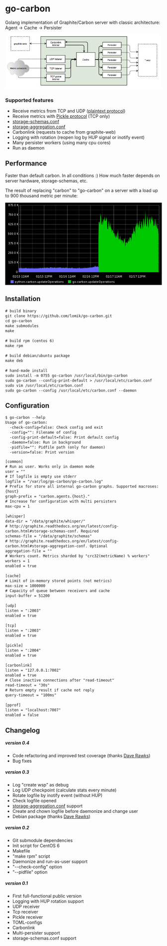 go-carbon
============

Golang implementation of Graphite/Carbon server with classic architecture: Agent -> Cache -> Persister


![Architecture](doc/design.png)

### Supported features
* Receive metrics from TCP and UDP ([plaintext protocol](http://graphite.readthedocs.org/en/latest/feeding-carbon.html#the-plaintext-protocol))
* Receive metrics with [Pickle protocol](http://graphite.readthedocs.org/en/latest/feeding-carbon.html#the-pickle-protocol) (TCP only)
* [storage-schemas.conf](http://graphite.readthedocs.org/en/latest/config-carbon.html#storage-schemas-conf)
* [storage-aggregation.conf](http://graphite.readthedocs.org/en/latest/config-carbon.html#storage-aggregation-conf)
* Carbonlink (requests to cache from graphite-web)
* Logging with rotation (reopen log by HUP signal or inotify event)
* Many persister workers (using many cpu cores)
* Run as daemon

## Performance

Faster than default carbon. In all conditions :) How much faster depends on server hardware, storage-schemas, etc.

The result of replacing "carbon" to "go-carbon" on a server with a load up to 900 thousand metric per minute:

![Success story](doc/success1.png)

## Installation
```
# build binary
git clone https://github.com/lomik/go-carbon.git
cd go-carbon
make submodules
make

# build rpm (centos 6)
make rpm

# build debian/ubuntu package
make deb

# hand-made install
sudo install -m 0755 go-carbon /usr/local/bin/go-carbon
sudo go-carbon --config-print-default > /usr/local/etc/carbon.conf
sudo vim /usr/local/etc/carbon.conf
sudo go-carbon --config /usr/local/etc/carbon.conf --daemon
```

## Configuration
```
$ go-carbon --help
Usage of go-carbon:
  -check-config=false: Check config and exit
  -config="": Filename of config
  -config-print-default=false: Print default config
  -daemon=false: Run in background
  -pidfile="": Pidfile path (only for daemon)
  -version=false: Print version
```

```
[common]
# Run as user. Works only in daemon mode
user = ""
# If logfile is empty use stderr
logfile = "/var/log/go-carbon/go-carbon.log"
# Prefix for store all internal go-carbon graphs. Supported macroses: {host}
graph-prefix = "carbon.agents.{host}."
# Increase for configuration with multi persisters
max-cpu = 1

[whisper]
data-dir = "/data/graphite/whisper/"
# http://graphite.readthedocs.org/en/latest/config-carbon.html#storage-schemas-conf. Required
schemas-file = "/data/graphite/schemas"
# http://graphite.readthedocs.org/en/latest/config-carbon.html#storage-aggregation-conf. Optional
aggregation-file = ""
# Workers count. Metrics sharded by "crc32(metricName) % workers"
workers = 1
enabled = true

[cache]
# Limit of in-memory stored points (not metrics)
max-size = 1000000
# Capacity of queue between receivers and cache
input-buffer = 51200

[udp]
listen = ":2003"
enabled = true

[tcp]
listen = ":2003"
enabled = true

[pickle]
listen = ":2004"
enabled = true

[carbonlink]
listen = "127.0.0.1:7002"
enabled = true
# Close inactive connections after "read-timeout"
read-timeout = "30s"
# Return empty result if cache not reply
query-timeout = "100ms"

[pprof]
listen = "localhost:7007"
enabled = false
```

## Changelog
##### version 0.4
* Code refactoring and improved test coverage (thanks [Dave Rawks](https://github.com/drawks))
* Bug fixes

##### version 0.3
* Log "create wsp" as debug
* Log UDP checkpoint (calculate stats every minute)
* Rotate logfile by inotify event (without HUP)
* Check logfile opened
* [storage-aggregation.conf](http://graphite.readthedocs.org/en/latest/config-carbon.html#storage-aggregation-conf) support
* Create and chown logfile before daemonize and change user
* Debian package (thanks [Dave Rawks](https://github.com/drawks))

##### version 0.2
* Git submodule dependencies
* Init script for CentOS 6
* Makefile
* "make rpm" script
* Daemonize and run-as-user support
* "--check-config" option
* "--pidfile" option

##### version 0.1
+ First full-functional public version
+ Logging with HUP rotation support
+ UDP receiver
+ Tcp receiver
+ Pickle receiver
+ TOML-configs
+ Carbonlink
+ Multi-persister support
+ storage-schemas.conf support
